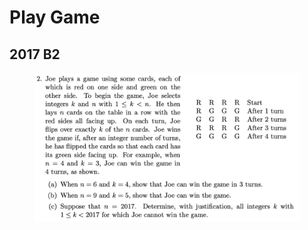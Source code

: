 # Play Game

## 2017 B2

<figure><img src="../.gitbook/assets/截屏2022-11-15 下午11.20.41.png" alt=""><figcaption></figcaption></figure>
